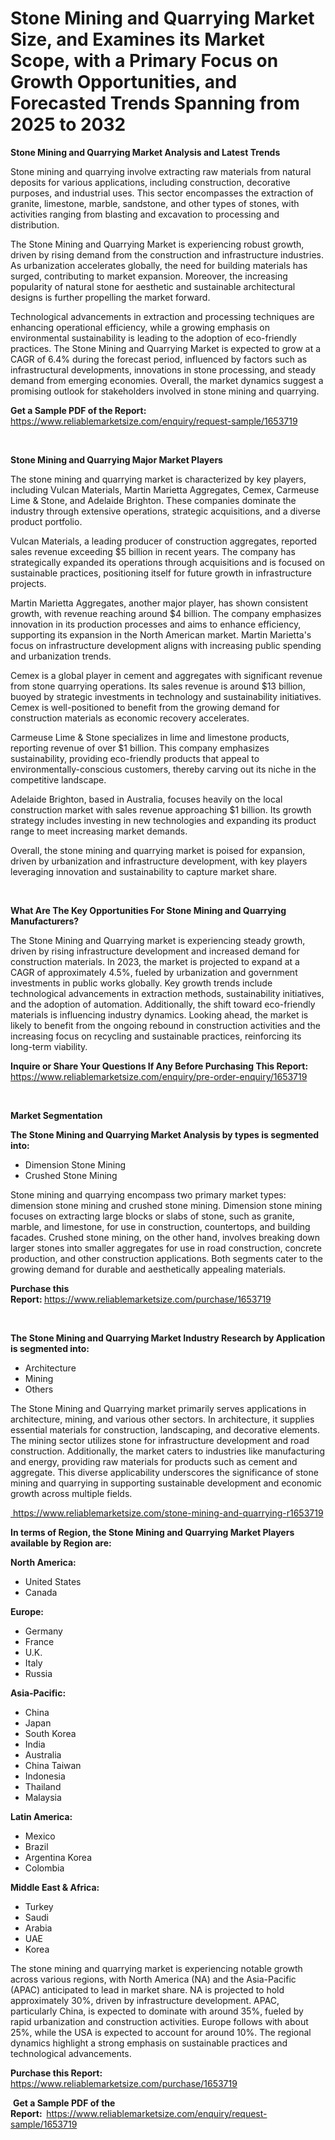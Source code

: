 <p><h1>Stone Mining and Quarrying Market Size, and Examines its Market Scope, with a Primary Focus on Growth Opportunities, and Forecasted Trends Spanning from 2025 to 2032</h1></p><p><strong>Stone Mining and Quarrying Market Analysis and Latest Trends</strong></p>
<p><p>Stone mining and quarrying involve extracting raw materials from natural deposits for various applications, including construction, decorative purposes, and industrial uses. This sector encompasses the extraction of granite, limestone, marble, sandstone, and other types of stones, with activities ranging from blasting and excavation to processing and distribution. </p><p>The Stone Mining and Quarrying Market is experiencing robust growth, driven by rising demand from the construction and infrastructure industries. As urbanization accelerates globally, the need for building materials has surged, contributing to market expansion. Moreover, the increasing popularity of natural stone for aesthetic and sustainable architectural designs is further propelling the market forward. </p><p>Technological advancements in extraction and processing techniques are enhancing operational efficiency, while a growing emphasis on environmental sustainability is leading to the adoption of eco-friendly practices. The Stone Mining and Quarrying Market is expected to grow at a CAGR of 6.4% during the forecast period, influenced by factors such as infrastructural developments, innovations in stone processing, and steady demand from emerging economies. Overall, the market dynamics suggest a promising outlook for stakeholders involved in stone mining and quarrying.</p></p>
<p><strong>Get a Sample PDF of the Report:&nbsp;</strong> <a href="https://www.reliablemarketsize.com/enquiry/request-sample/1653719?utm_campaign=2526&utm_medium=2&utm_source=Github&utm_content=ia&utm_term=18042025&utm_id=stone-mining-and-quarrying">https://www.reliablemarketsize.com/enquiry/request-sample/1653719</a></p>
<p>&nbsp;</p>
<p><strong>Stone Mining and Quarrying Major Market Players</strong></p>
<p><p>The stone mining and quarrying market is characterized by key players, including Vulcan Materials, Martin Marietta Aggregates, Cemex, Carmeuse Lime & Stone, and Adelaide Brighton. These companies dominate the industry through extensive operations, strategic acquisitions, and a diverse product portfolio.</p><p>Vulcan Materials, a leading producer of construction aggregates, reported sales revenue exceeding $5 billion in recent years. The company has strategically expanded its operations through acquisitions and is focused on sustainable practices, positioning itself for future growth in infrastructure projects.</p><p>Martin Marietta Aggregates, another major player, has shown consistent growth, with revenue reaching around $4 billion. The company emphasizes innovation in its production processes and aims to enhance efficiency, supporting its expansion in the North American market. Martin Marietta's focus on infrastructure development aligns with increasing public spending and urbanization trends.</p><p>Cemex is a global player in cement and aggregates with significant revenue from stone quarrying operations. Its sales revenue is around $13 billion, buoyed by strategic investments in technology and sustainability initiatives. Cemex is well-positioned to benefit from the growing demand for construction materials as economic recovery accelerates.</p><p>Carmeuse Lime & Stone specializes in lime and limestone products, reporting revenue of over $1 billion. This company emphasizes sustainability, providing eco-friendly products that appeal to environmentally-conscious customers, thereby carving out its niche in the competitive landscape.</p><p>Adelaide Brighton, based in Australia, focuses heavily on the local construction market with sales revenue approaching $1 billion. Its growth strategy includes investing in new technologies and expanding its product range to meet increasing market demands.</p><p>Overall, the stone mining and quarrying market is poised for expansion, driven by urbanization and infrastructure development, with key players leveraging innovation and sustainability to capture market share.</p></p>
<p>&nbsp;</p>
<p><strong>What Are The Key Opportunities For Stone Mining and Quarrying Manufacturers?</strong></p>
<p><p>The Stone Mining and Quarrying market is experiencing steady growth, driven by rising infrastructure development and increased demand for construction materials. In 2023, the market is projected to expand at a CAGR of approximately 4.5%, fueled by urbanization and government investments in public works globally. Key growth trends include technological advancements in extraction methods, sustainability initiatives, and the adoption of automation. Additionally, the shift toward eco-friendly materials is influencing industry dynamics. Looking ahead, the market is likely to benefit from the ongoing rebound in construction activities and the increasing focus on recycling and sustainable practices, reinforcing its long-term viability.</p></p>
<p><strong>Inquire or Share Your Questions If Any Before Purchasing This Report:</strong> <a href="https://www.reliablemarketsize.com/enquiry/pre-order-enquiry/1653719?utm_campaign=2526&utm_medium=2&utm_source=Github&utm_content=ia&utm_term=18042025&utm_id=stone-mining-and-quarrying">https://www.reliablemarketsize.com/enquiry/pre-order-enquiry/1653719</a></p>
<p>&nbsp;</p>
<p><strong>Market Segmentation</strong></p>
<p><strong>The Stone Mining and Quarrying Market Analysis by types is segmented into:</strong></p>
<p><ul><li>Dimension Stone Mining</li><li>Crushed Stone Mining</li></ul></p>
<p><p>Stone mining and quarrying encompass two primary market types: dimension stone mining and crushed stone mining. Dimension stone mining focuses on extracting large blocks or slabs of stone, such as granite, marble, and limestone, for use in construction, countertops, and building facades. Crushed stone mining, on the other hand, involves breaking down larger stones into smaller aggregates for use in road construction, concrete production, and other construction applications. Both segments cater to the growing demand for durable and aesthetically appealing materials.</p></p>
<p><strong>Purchase this Report:&nbsp;</strong><a href="https://www.reliablemarketsize.com/purchase/1653719?utm_campaign=2526&utm_medium=2&utm_source=Github&utm_content=ia&utm_term=18042025&utm_id=stone-mining-and-quarrying">https://www.reliablemarketsize.com/purchase/1653719</a></p>
<p>&nbsp;</p>
<p><strong>The Stone Mining and Quarrying Market Industry Research by Application is segmented into:</strong></p>
<p><ul><li>Architecture</li><li>Mining</li><li>Others</li></ul></p>
<p><p>The Stone Mining and Quarrying market primarily serves applications in architecture, mining, and various other sectors. In architecture, it supplies essential materials for construction, landscaping, and decorative elements. The mining sector utilizes stone for infrastructure development and road construction. Additionally, the market caters to industries like manufacturing and energy, providing raw materials for products such as cement and aggregate. This diverse applicability underscores the significance of stone mining and quarrying in supporting sustainable development and economic growth across multiple fields.</p></p>
<p><a href="https://www.reliablemarketsize.com/stone-mining-and-quarrying-r1653719?utm_campaign=2526&utm_medium=2&utm_source=Github&utm_content=ia&utm_term=18042025&utm_id=stone-mining-and-quarrying">&nbsp;https://www.reliablemarketsize.com/stone-mining-and-quarrying-r1653719</a></p>
<p><strong>In terms of Region, the Stone Mining and Quarrying Market Players available by Region are:</strong></p>
<p>
    <p> <strong> North America: </strong>
        <ul>
            <li>United States</li>
            <li>Canada</li>
        </ul>
        </p> 
    <p> <strong> Europe: </strong>
        <ul>
            <li>Germany</li>
            <li>France</li>
            <li>U.K.</li>
            <li>Italy</li>
            <li>Russia</li>
        </ul>
        </p> 
    <p> <strong> Asia-Pacific: </strong>
        <ul>
            <li>China</li>
            <li>Japan</li>
            <li>South Korea</li>
            <li>India</li>
            <li>Australia</li>
            <li>China Taiwan</li>
            <li>Indonesia</li>
            <li>Thailand</li>
            <li>Malaysia</li>
        </ul>
        </p> 
    <p> <strong> Latin America: </strong>
        <ul>
            <li>Mexico</li>
            <li>Brazil</li>
            <li>Argentina Korea</li>
            <li>Colombia</li>
        </ul>
        </p> 
    <p> <strong> Middle East & Africa: </strong>
        <ul>
            <li>Turkey</li>
            <li>Saudi</li>
            <li>Arabia</li>
            <li>UAE</li>
            <li>Korea</li>
        </ul>
    </p>
    </p>
<p><p>The stone mining and quarrying market is experiencing notable growth across various regions, with North America (NA) and the Asia-Pacific (APAC) anticipated to lead in market share. NA is projected to hold approximately 30%, driven by infrastructure development. APAC, particularly China, is expected to dominate with around 35%, fueled by rapid urbanization and construction activities. Europe follows with about 25%, while the USA is expected to account for around 10%. The regional dynamics highlight a strong emphasis on sustainable practices and technological advancements.</p></p>
<p><strong>Purchase this Report: </strong><a href="https://www.reliablemarketsize.com/purchase/1653719?utm_campaign=2526&utm_medium=2&utm_source=Github&utm_content=ia&utm_term=18042025&utm_id=stone-mining-and-quarrying">https://www.reliablemarketsize.com/purchase/1653719</a></p>
<p>&nbsp;<strong>Get a Sample PDF of the Report:&nbsp;&nbsp;</strong><a href="https://www.reliablemarketsize.com/enquiry/request-sample/1653719?utm_campaign=2526&utm_medium=2&utm_source=Github&utm_content=ia&utm_term=18042025&utm_id=stone-mining-and-quarrying">https://www.reliablemarketsize.com/enquiry/request-sample/1653719</a></p>
<p><strong></strong></p>
<p><p></p><p></p><p></p></p>
